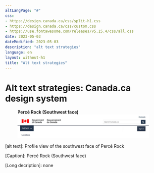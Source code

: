 ```yaml
---
altLangPage: "#"
css:
- https://design.canada.ca/css/split-h1.css
- https://design.canada.ca/css/custom.css
- https://use.fontawesome.com/releases/v5.15.4/css/all.css
date: 2023-05-03
dateModified: 2023-05-03
description: "alt text strategies"
language: en
layout: without-h1
title: "Alt text strategies"
---
```

<h1 property="name" id="wb-cont" dir="ltr"><span class="stacked"><span>Alt text strategies</span>: <span>Canada.ca design system</span></span></h1>
<div class="row">
  <div class="col-md-8">
    <div class="pattern-demo mrgn-tp-lg">
      <figure>
        <figcaption><b>Percé Rock (Southwest face)</b></figcaption>
        <img src="./images/sign-in-desktop-en.jpg" class="img-responsive" alt="Profile view of the southwest face of Percé Rock" /> </figure>
    </div>
    <p class="mrgn-tp-lg">[alt text]: Profile view of the southwest face of Percé Rock</p>
    <p>[Caption]: Percé Rock (Southwest face)</p>
    <p>[Long decription]: none</p>
  </div>
</div>
